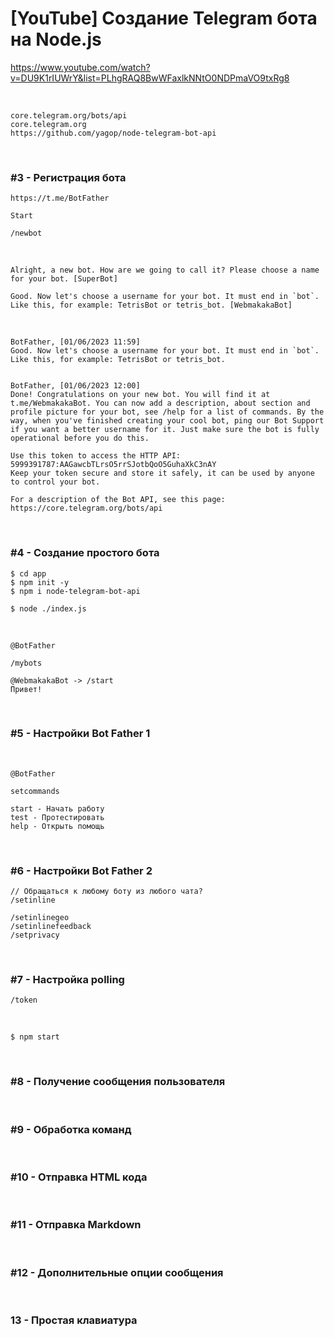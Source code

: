 # [YouTube] Создание Telegram бота на Node.js

https://www.youtube.com/watch?v=DU9K1rIUWrY&list=PLhgRAQ8BwWFaxlkNNtO0NDPmaVO9txRg8

<br/>

```
core.telegram.org/bots/api
core.telegram.org
https://github.com/yagop/node-telegram-bot-api
```

<br/>

### #3 - Регистрация бота

```
https://t.me/BotFather

Start

/newbot
```

<br/>

```
Alright, a new bot. How are we going to call it? Please choose a name for your bot. [SuperBot]

Good. Now let's choose a username for your bot. It must end in `bot`. Like this, for example: TetrisBot or tetris_bot. [WebmakakaBot]
```

<br/>

```
BotFather, [01/06/2023 11:59]
Good. Now let's choose a username for your bot. It must end in `bot`. Like this, for example: TetrisBot or tetris_bot.


BotFather, [01/06/2023 12:00]
Done! Congratulations on your new bot. You will find it at t.me/WebmakakaBot. You can now add a description, about section and profile picture for your bot, see /help for a list of commands. By the way, when you've finished creating your cool bot, ping our Bot Support if you want a better username for it. Just make sure the bot is fully operational before you do this.

Use this token to access the HTTP API:
5999391787:AAGawcbTLrsO5rrSJotbQoO5GuhaXkC3nAY
Keep your token secure and store it safely, it can be used by anyone to control your bot.

For a description of the Bot API, see this page: https://core.telegram.org/bots/api
```

<br/>

### #4 - Создание простого бота

```
$ cd app
$ npm init -y
$ npm i node-telegram-bot-api
```

```
$ node ./index.js
```

<br/>

```
@BotFather

/mybots
```

```
@WebmakakaBot -> /start
Привет!
```

<br/>

### #5 - Настройки Bot Father 1

<br/>

```
@BotFather

setcommands

start - Начать работу
test - Протестировать
help - Открыть помощь
```

<br/>

### #6 - Настройки Bot Father 2

```
// Обращаться к любому боту из любого чата?
/setinline

/setinlinegeo
/setinlinefeedback
/setprivacy
```

<br/>

### #7 - Настройка polling

```
/token
```

<br/>

```
$ npm start
```

<br/>

### #8 - Получение сообщения пользователя

<br/>

### #9 - Обработка команд

<br/>

### #10 - Отправка HTML кода

<br/>

### #11 - Отправка Markdown

<br/>

### #12 - Дополнительные опции сообщения

<br/>

### 13 - Простая клавиатура

